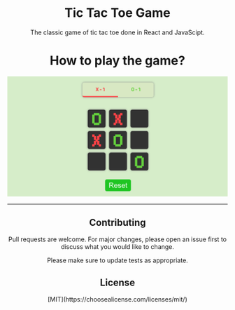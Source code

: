 <h1 align="center">Tic Tac Toe Game</h1>


<p align="center"> The classic game of tic tac toe done in React and JavaScipt. </p>


<h1 align="center"> How to play the game? </h1>

![Alt text]( https://raw.githubusercontent.com/isadecarvalhodev/tic-tac-toeGame/master/tic-tac-toe-screen-shot.png)

__________________________________
<h2 align="center">Contributing </h2>

<p align="center"> Pull requests are welcome. For major changes, please open an issue first to discuss what you would like to change. </p>

<p align="center"> Please make sure to update tests as appropriate. </p>

<h2 align="center"> License </h2>

<p align="center"> [MIT](https://choosealicense.com/licenses/mit/) </p>
